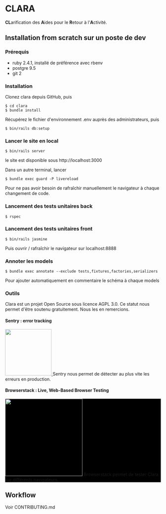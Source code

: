 # CLARA

**CL**arification des **A**ides pour le **R**etour à l'**A**ctivité.

## Installation from scratch sur un poste de dev

### Prérequis

 - ruby 2.4.1, installé de préférence avec rbenv
 - postgre 9.5
 - git 2

### Installation

Clonez clara depuis GitHub, puis

```
$ cd clara
$ bundle install
```

Récupérez le fichier d'environnement .env  auprès des administrateurs, puis

```
$ bin/rails db:setup
```


### Lancer le site en local
```
$ bin/rails server
```
le site est disponible sous http://localhost:3000

Dans un autre terminal, lancer

```
$ bundle exec guard -P livereload
```

Pour ne pas avoir besoin de rafraîchir manuellement le navigateur à chaque changement de code.

### Lancement des tests unitaires back

```
$ rspec
```

### Lancement des tests unitaires front

```
$ bin/rails jasmine
```

Puis ouvrir / rafraîchir le navigateur sur localhost:8888

### Annoter les models 

```
$ bundle exec annotate --exclude tests,fixtures,factories,serializers
```

Pour ajouter automatiquement en commentaire le schéma à chaque models

### Outils 
Clara est un projet Open Source sous licence AGPL 3.0. 
Ce statut nous permet d'être soutenu gratuitement. Nous les en remercions.

#### Sentry : error tracking
<p>
  <a href="https://sentry.io">
  <img src="https://sentry-brand.storage.googleapis.com/sentry-logo-black.png" width="150"/>
 </a>
Sentry nous permet de détecter au plus vite les erreurs en production.

</p>

#### Browserstack : Live, Web-Based Browser Testing
<p style="background-color: black;">
 <a href="https://www.browserstack.com/">
  <img src="https://www.browserstack.com/images/layout/browserstack-logo-600x315.png" width="250"/>
 </a>
 Browserstack permet de tester Clara sur différents navigateurs.
</p>

## Workflow

Voir CONTRIBUTING.md
